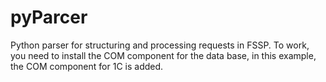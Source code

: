 # pyParcer
Python parser for structuring and processing requests in FSSP.
To work, you need to install the COM component for the data base, in this example, the COM component for 1C is added.
